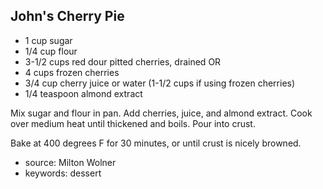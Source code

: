 John's Cherry Pie
-----------------

- 1 cup sugar
- 1/4 cup flour
- 3-1/2 cups red dour pitted cherries, drained OR
- 4 cups frozen cherries
- 3/4 cup cherry juice or water (1-1/2 cups if using frozen cherries)
- 1/4 teaspoon almond extract

Mix sugar and flour in pan.  Add cherries, juice, and almond extract.
Cook over medium heat until thickened and boils.  Pour into crust.

Bake at 400 degrees F for 30 minutes, or until crust is nicely
browned.

- source: Milton Wolner
- keywords: dessert
